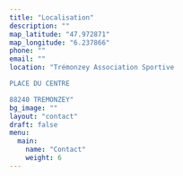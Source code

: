 ```yaml
---
title: "Localisation"
description: ""
map_latitude: "47.972871"
map_longitude: "6.237866"
phone: ""
email: ""
location: "Trémonzey Association Sportive

PLACE DU CENTRE

88240 TREMONZEY"
bg_image: ""
layout: "contact"
draft: false
menu:
  main:
    name: "Contact"
    weight: 6
---
```

